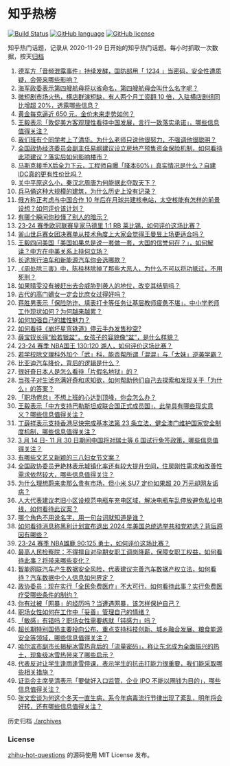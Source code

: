 # 知乎热榜
[![Build Status](https://github.com/ToWeLong/zhihu-hot-questions/workflows/CI/badge.svg)](https://github.com/ToWeLong/zhihu-hot-questions/actions)
[![GitHub language](https://img.shields.io/badge/language-golang-orange.svg)](https://golang.org/)
[![GitHub license](https://img.shields.io/github/license/ToWeLong/zhihu-hot-questions)](https://github.com/ToWeLong/zhihu-hot-questions/blob/main/LICENSE)

知乎热门话题，记录从 2020-11-29 日开始的知乎热门话题。每小时抓取一次数据，按天[归档](./archives)

<!-- BEGIN -->

1. [德军方「音频泄露事件」持续发酵，国防部用「 1234 」当密码，安全性遭质疑，会带来哪些影响？](https://www.zhihu.com/question/647283571)
1. [海军政委表示第四艘航母将以省命名，第四艘航母会叫什么名字呢？](https://www.zhihu.com/question/647426690)
1. [微短剧市场火热，横店群演短缺，有人两个月工资翻 10 倍，入驻横店剧组同比增超 20%，透露哪些信息？](https://www.zhihu.com/question/647422178)
1. [黄金每克逼近 650 元，金价未来走势如何？](https://www.zhihu.com/question/647364471)
1. [王毅表示「敦促美方客观理性看待中国发展，言行一致落实承诺」，哪些信息值得关注？](https://www.zhihu.com/question/647429387)
1. [我们班有个同学考上了清华。为什么老师只说他很努力，不强调他很聪明？](https://www.zhihu.com/question/645000406)
1. [全国政协经济委员会副主任易纲建议设立房地产预售资金保险机制，如何看待此项建议？落实后如何影响楼市？](https://www.zhihu.com/question/647426735)
1. [马斯克接手X后全力下云，工程师自曝「降本60%」真实情况是什么？自建IDC真的更有性价比吗？](https://www.zhihu.com/question/647302109)
1. [关中平原这么小，秦汉北周唐为何能据此夺取天下？](https://www.zhihu.com/question/535482736)
1. [兵马俑这种大规模的建筑，为什么历史上没有记录？](https://www.zhihu.com/question/334356256)
1. [俄方称正考虑与中国合作 10 年后在月球共建核电站，太空核能有怎样的前景设想？如何评价该计划？](https://www.zhihu.com/question/647306614)
1. [有哪个瞬间你秒懂了别人的暗示？](https://www.zhihu.com/question/631827239)
1. [23-24 赛季欧冠联赛皇家马德里 1:1 RB 莱比锡，如何评价这场比赛？](https://www.zhihu.com/question/647418536)
1. [釜山世乒赛女团决赛单从技术角度上大家会觉得王曼昱上场更适合吗？](https://www.zhihu.com/question/647015247)
1. [王毅四问美国「美国如果总是说一套做一套，大国的信誉何在？」，如何解读？中方在中美关系上持何立场？](https://www.zhihu.com/question/647430233)
1. [长途旅行油车和新能源汽车你会选哪款？](https://www.zhihu.com/question/646652594)
1. [《周处除三害》中，陈桂林除掉了那些大恶人，为什么不可以将功抵过，不用死刑？](https://www.zhihu.com/question/647078153)
1. [如果晴雯没有被赶出去会威胁到袭人的地位，改变其结局吗？](https://www.zhihu.com/question/645855793)
1. [古代的高门嫡女一定会比庶女过得好吗？](https://www.zhihu.com/question/641062054)
1. [蒋胜男表示「保险防诈、填表打卡等任务让基层教师疲惫不堪」，中小学老师工作现状如何？为何越来越累？](https://www.zhihu.com/question/646603701)
1. [如何加强自己的雄性魅力？](https://www.zhihu.com/question/642435279)
1. [如何看待《崩坏星穹铁道》停云手办发售秒空?](https://www.zhihu.com/question/647048728)
1. [薛宝钗长得“脸若银盆”，女孩子的容貌像“盆”，是什么样貌？](https://www.zhihu.com/question/639708975)
1. [23-24 赛季 NBA国王 130:120 湖人，如何评价这场比赛？](https://www.zhihu.com/question/647434796)
1. [若学校除文理科外加个「武」科，能否帮所谓「混混」与「太妹」逆袭学霸？](https://www.zhihu.com/question/646616610)
1. [比亚迪汽车降价，背后的逻辑是什么？](https://www.zhihu.com/question/645964142)
1. [很好奇日本人是怎么看待「片假名地狱」的？](https://www.zhihu.com/question/629941450)
1. [当孩子对生活充满好奇和求知欲，如何帮助他们自己去探索和发现关于「为什么」的答案？](https://www.zhihu.com/question/645603917)
1. [「职场倦怠」不想上班的心达到顶峰，你会怎么办？](https://www.zhihu.com/question/646595513)
1. [王毅表示「中方支持巴勒斯坦成联合国正式成员国」，此举具有哪些现实意义？哪些信息值得关注？](https://www.zhihu.com/question/647430537)
1. [丁薛祥表示支持香港尽快完成基本法第 23 条立法，健全澳门维护国家安全制度机制，哪些信息值得关注？](https://www.zhihu.com/question/647428804)
1. [3 月 14 日- 11 月 30 日期间中国将对瑞士等 6 国试行免签政策，哪些信息值得关注？](https://www.zhihu.com/question/647432622)
1. [有哪些文艺又新颖的三八妇女节文案？](https://www.zhihu.com/question/377355525)
1. [全国政协委员尹艳林表示城镇化率还有较大提升空间，住房刚性需求和改善性需求依然较大，哪些信息值得关注？](https://www.zhihu.com/question/647428515)
1. [为什么理想蔚来卖那么贵有市场，但小米 SU7 定价如果超 20 万元却网友诟病？](https://www.zhihu.com/question/645343103)
1. [人大代表建议老旧小区设规范电瓶车充电区域，解决电瓶车乱停放避免私拉电线，如何看待此议案？](https://www.zhihu.com/question/647343585)
1. [哪个角色不用说名字，用一句台词就知道是谁？](https://www.zhihu.com/question/645498396)
1. [如何看待消息称黑利计划宣布退出 2024 年美国总统选举共和党初选？背后原因有哪些？](https://www.zhihu.com/question/647367276)
1. [23-24 赛季 NBA雄鹿 90:125 勇士，如何评价这场比赛？](https://www.zhihu.com/question/647430024)
1. [最高人民检察院：不得擅自对孕期女职工调岗降薪，保障女职工权益，如何看待此事？将带来哪些变化？](https://www.zhihu.com/question/647446163)
1. [智能网联汽车产生数据安全风险，代表建议完善汽车数据产权立法，如何看待？汽车数据中个人信息如何界定？](https://www.zhihu.com/question/647315917)
1. [政协委员：现在实行「全民免费医疗」不大可行，如何看待此事？实行免费医疗受哪些条件的制约？](https://www.zhihu.com/question/647335529)
1. [你有过被「网暴」的经历吗？当遭遇网暴，该怎样保护自己？](https://www.zhihu.com/question/646639697)
1. [职场女性如何在工作中「妥善」管理自己的情绪？](https://www.zhihu.com/question/645935265)
1. [「敏感」有错吗？职场女性需要练就「钝感力」吗？](https://www.zhihu.com/question/645935300)
1. [超长期特别国债主要投向公布，重点支持科技创新、城乡融合发展、粮食能源安全等领域，哪些信息值得关注？](https://www.zhihu.com/question/647422172)
1. [哈尔滨市副市长揭秘冰雪热背后的「流量密码」，称让东北成为全面振兴的热土，现象级冰雪热带来了哪些启示？](https://www.zhihu.com/question/647421749)
1. [代表反对让学生逢雨逢雪停课，表示学生的抗击打能力很重要，我们能采取哪些相关措施？](https://www.zhihu.com/question/647420136)
1. [证监会主席吴清表示「要做好入口监管，企业 IPO 不能以圈钱为目的」，哪些信息值得关注？](https://www.zhihu.com/question/647334470)
1. [张文宏谈为何这个冬天一直生病，系今年病毒流行节律出现了紊乱，明年将会好转，还有哪些信息值得关注？](https://www.zhihu.com/question/647385090)

<!-- END -->

历史归档 [./archives](./archives)


### License
[zhihu-hot-questions](https://github.com/towelong/zhihu-hot-questions) 的源码使用 MIT License 发布。